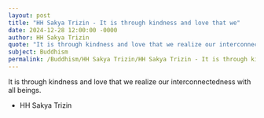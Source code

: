 ```yaml
---
layout: post
title: "HH Sakya Trizin - It is through kindness and love that we"
date: 2024-12-28 12:00:00 -0000
author: HH Sakya Trizin
quote: "It is through kindness and love that we realize our interconnectedness with all beings."
subject: Buddhism
permalink: /Buddhism/HH Sakya Trizin/HH Sakya Trizin - It is through kindness and love that we
---
```


It is through kindness and love that we realize our interconnectedness with all beings.

- HH Sakya Trizin
